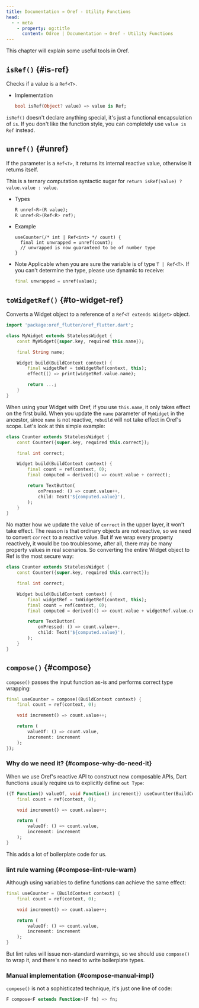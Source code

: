 ```yaml
---
title: Documentation → Oref - Utility Functions
head:
  - - meta
    - property: og:title
      content: Odroe | Documentation → Oref - Utility Functions
---
```


This chapter will explain some useful tools in Oref.

## `isRef()` {#is-ref}

Checks if a value is a `Ref<T>`.

- Implementation
  ```dart
  bool isRef(Object? value) => value is Ref;
  ```

`isRef()` doesn't declare anything special, it's just a functional encapsulation of `is`. If you don't like the function style, you can completely use `value is Ref` instead.

## `unref()` {#unref}

If the parameter is a `Ref<T>`, it returns its internal reactive value, otherwise it returns itself.

This is a ternary computation syntactic sugar for `return isRef(value) ? value.value : value`.

- Types
  ```dart
  R unref<R>(R value);
  R unref<R>(Ref<R> ref);
  ```
- Example
  ```
  useCounter(/* int | Ref<int> */ count) {
    final int unwrapped = unref(count);
    // unwrapped is now guaranteed to be of number type
  }
  ```
- Note
  Applicable when you are sure the variable is of type `T | Ref<T>`. If you can't determine the type, please use dynamic to receive:
  ```dart
  final unwrapped = unref(value);
  ```

## `toWidgetRef()` <Badge type="tip" text="Flutter" /> {#to-widget-ref}

Converts a Widget object to a reference of a `Ref<T extends Widget>` object.

```dart
import 'package:oref_flutter/oref_flutter.dart';

class MyWidget extends StatelessWidget {
    const MyWidget({super.key, required this.name});

    final String name;

    Widget build(BuildContext context) {
        final widgetRef = toWidgetRef(context, this);
        effect(() => print(widgetRef.value.name);

        return ...;
    }
}
```

When using your Widget with Oref, if you use `this.name`, it only takes effect on the first build.
When you update the `name` parameter of `MyWidget` in the ancestor, since `name` is not reactive, `rebuild` will not
take effect in Oref's scope. Let's look at this simple example:

```dart
class Counter extends StatelessWidget {
    const Counter({super.key, required this.correct});

    final int correct;

    Widget build(BuildContext context) {
        final count = ref(context, 0);
        final computed = derived(() => count.value + correct);

        return TextButton(
            onPressed: () => count.value++,
            child: Text('${computed.value}'),
        );
    }
}
```

No matter how we update the value of `correct` in the upper layer, it won't take effect. The reason is that ordinary objects are not reactive, so we need to convert `correct` to a reactive value.
But if we wrap every property reactively, it would be too troublesome, after all, there may be many property values in real scenarios.
So converting the entire Widget object to Ref is the most secure way:

```dart
class Counter extends StatelessWidget {
    const Counter({super.key, required this.correct});

    final int correct;

    Widget build(BuildContext context) {
        final widgetRef = toWidgetRef(context, this);
        final count = ref(context, 0);
        final computed = derived(() => count.value + widgetRef.value.correct);

        return TextButton(
            onPressed: () => count.value++,
            child: Text('${computed.value}'),
        );
    }
}
```

## `compose()` <Badge type="tip" text="Flutter" /> {#compose}

`compose()` passes the input function as-is and performs correct type wrapping:

```dart
final useCounter = compose((BuildContext context) {
    final count = ref(context, 0);

    void increment() => count.value++;

    return (
        valueOf: () => count.value,
        increment: increment
    );
});
```

### Why do we need it? {#compose-why-do-need-it}

When we use Oref's reactive API to construct new composable APIs, Dart functions usually require us to explicitly define `out Type`:

```dart
({T Function() valueOf, void Function() increment}) useCountter(BuildContext context) {
    final count = ref(context, 0);

    void increment() => count.value++;

    return (
        valueOf: () => count.value,
        increment: increment
    );
}
```

This adds a lot of boilerplate code for us.

### lint rule warning {#compose-lint-rule-warn}

Although using variables to define functions can achieve the same effect:

```dart
final useCounter = (BuildContext context) {
    final count = ref(context, 0);

    void increment() => count.value++;

    return (
        valueOf: () => count.value,
        increment: increment
    );
}
```

But lint rules will issue non-standard warnings, so we should use `compose()` to wrap it, and there's no need to write boilerplate types.

### Manual implementation {#compose-manual-impl}

`compose()` is not a sophisticated technique, it's just one line of code:

```dart
F compose<F extends Function>(F fn) => fn;
```
